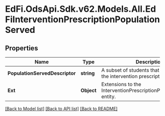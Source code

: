 # EdFi.OdsApi.Sdk.v62.Models.All.EdFiInterventionPrescriptionPopulationServed

## Properties

Name | Type | Description | Notes
------------ | ------------- | ------------- | -------------
**PopulationServedDescriptor** | **string** | A subset of students that are the focus of the intervention prescription. | 
**Ext** | **Object** | Extensions to the InterventionPrescriptionPopulationServed entity. | [optional] 

[[Back to Model list]](../../README.md#documentation-for-models) [[Back to API list]](../../README.md#documentation-for-api-endpoints) [[Back to README]](../../README.md)

